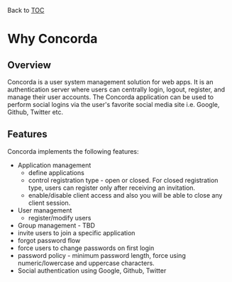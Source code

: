 Back to [TOC](../Readme.md)

# Why Concorda

## Overview

Concorda is a user system management solution for web apps. 
It is an authentication server where users can centrally login, logout, register, and manage their user accounts. 
The Concorda application can be used to perform social logins via the user's favorite social media site i.e. Google, Github, Twitter etc.

## Features

Concorda implements the following features:

 * Application management
    * define applications
    * control registration type - open or closed. For closed registration type, users can register only after receiving an invitation.
    * enable/disable client access and also you will be able to close any client session.
 * User management
    * register/modify users
 * Group management - TBD
 * invite users to join a specific application
 * forgot password flow
 * force users to change passwords on first login
 * password policy - minimum password length, force using numeric/lowercase and uppercase characters.
 * Social authentication using Google, Github, Twitter
